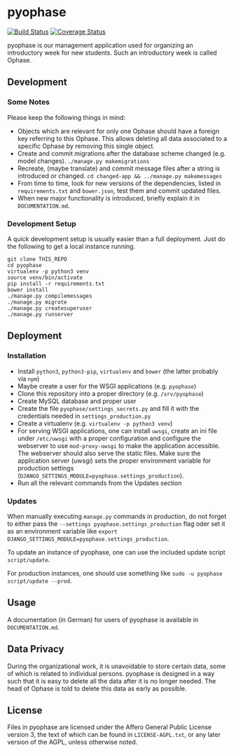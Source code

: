 # pyophase
[![Build Status](https://travis-ci.org/d120/pyophase.svg?branch=master)](https://travis-ci.org/d120/pyophase)
[![Coverage Status](https://coveralls.io/repos/github/d120/pyophase/badge.svg?branch=master)](https://coveralls.io/github/d120/pyophase?branch=master)

pyophase is our management application used for organizing an introductory week for new students. Such an introductory week is called Ophase.

## Development

### Some Notes

Please keep the following things in mind:
* Objects which are relevant for only one Ophase should have a foreign key referring to this Ophase. This allows deleting all data associated to a specific Ophase by removing this single object.
* Create and commit migrations after the database scheme changed (e.g. model changes). `./manage.py makemigrations`
* Recreate, (maybe translate) and commit message files after a string is introduced or changed. `cd changed-app && ../manage.py makemessages`
* From time to time, look for new versions of the dependencies, listed in `requirements.txt` and `bower.json`, test them and commit updated files.
* When new major functionality is introduced, briefly explain it in `DOCUMENTATION.md`.

### Development Setup

A quick development setup is usually easier than a full deployment. Just do the following to get a local instance running.

```
git clone THIS_REPO
cd pyophase
virtualenv -p python3 venv
source venv/bin/activate
pip install -r requirements.txt
bower install
./manage.py compilemessages
./manage.py migrate
./manage.py createsuperuser
./manage.py runserver
```

## Deployment

### Installation

* Install `python3`, `python3-pip`, `virtualenv` and `bower` (the latter probably via `npm`)
* Maybe create a user for the WSGI applications (e.g. `pyophase`)
* Clone this repository into a proper directory (e.g. `/srv/pyophase`)
* Create MySQL database and proper user
* Create the file `pyophase/settings_secrets.py` and fill it with the credentials needed in `settings_production.py`
* Create a virtualenv (e.g. `virtualenv -p python3 venv`)
* For serving WSGI applications, one can install `uwsgi`, create an ini file under `/etc/uwsgi` with a proper configuration and configure the webserver to use `mod-proxy-uwsgi` to make the application accessible. The webserver should also serve the static files. Make sure the application server (uwsgi) sets the proper environment variable for production settings (`DJANGO_SETTINGS_MODULE=pyophase.settings_production`).
* Run all the relevant commands from the Updates section

### Updates

When manually executing `manage.py` commands in production, do not forget to either pass the `--settings pyophase.settings_production` flag oder set it as an environment variable like `export DJANGO_SETTINGS_MODULE=pyophase.settings_production`.

To update an instance of pyophase, one can use the included update script `script/update`.

For production instances, one should use something like `sudo -u pyophase script/update --prod`.

## Usage

A documentation (in German) for users of pyophase is available in `DOCUMENTATION.md`.

## Data Privacy

During the organizational work, it is unavoidable to store certain data, some of which is related to individual persons. pyophase is designed in a way such that it is easy to delete all the data after it is no longer needed. The head of Ophase is told to delete this data as early as possible.

## License

Files in pyophase are licensed under the Affero General Public License version 3, the text of which can be found in `LICENSE-AGPL.txt`, or any later version of the AGPL, unless otherwise noted.
